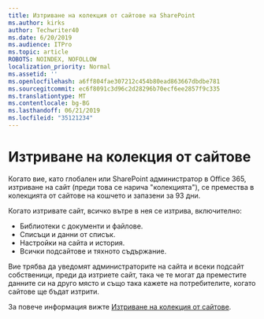 ```yaml
---
title: Изтриване на колекция от сайтове на SharePoint
ms.author: kirks
author: Techwriter40
ms.date: 6/20/2019
ms.audience: ITPro
ms.topic: article
ROBOTS: NOINDEX, NOFOLLOW
localization_priority: Normal
ms.assetid: ''
ms.openlocfilehash: a6ff804fae307212c454b80ead863667dbdbe781
ms.sourcegitcommit: ec6f8091c3d96c2d28296b70ecf6ee2857f9c335
ms.translationtype: MT
ms.contentlocale: bg-BG
ms.lasthandoff: 06/21/2019
ms.locfileid: "35121234"
---
```

# <a name="delete-a-site-collection"></a>Изтриване на колекция от сайтове

Когато вие, като глобален или SharePoint администратор в Office 365, изтриване на сайт (преди това се нарича "колекцията"), се премества в колекцията от сайтове на кошчето и запазени за 93 дни. 

Когато изтривате сайт, всичко вътре в нея се изтрива, включително:

- Библиотеки с документи и файлове.
- Списъци и данни от списък.
- Настройки на сайта и история.
- Всички подсайтове и тяхното съдържание.

Вие трябва да уведомят администраторите на сайта и всеки подсайт собственици, преди да изтриете сайт, така че те могат да преместите данните си на друго място и също така кажете на потребителите, когато сайтове ще бъдат изтрити. 

За повече информация вижте [Изтриване на колекция от сайтове](https://docs.microsoft.com/en-us/sharepoint/delete-site-collection). 